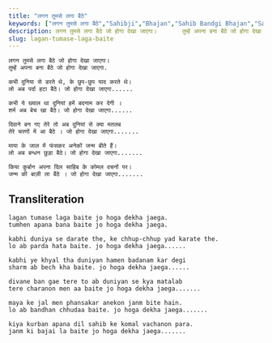 ```yaml
---
title: "लगन तुमसे लगा बैठे"
keywords: ["लगन तुमसे लगा बैठे","Sahibji","Bhajan","Sahib Bandgi Bhajan","Sant Kabir Bhajan","bhajan lyrics","साहिब बंदगी भजन","भजन"]
description: लगन तुमसे लगा बैठे जो होगा देखा जाएगा।       तुम्हें अपना बना बैठे जो होगा देखा जाएगा.          कभी दुनिया से डरते थे, के छुप-छुप याद करते थे।
slug: lagan-tumase-laga-baite
---
```


    
    लगन तुमसे लगा बैठे जो होगा देखा जाएगा।  
    तुम्हें अपना बना बैठे जो होगा देखा जाएगा.  
  
    कभी दुनिया से डरते थे, के छुप-छुप याद करते थे।  
    लो अब पर्दा हटा बैठे। जो होगा देखा जाएगा......  
  
    कभी ये ख्याल था दुनियां हमें बदनाम कर देगी ।  
    शर्म अब बेच खा बैठे। जो होगा देखा जाएगा......  
  
    दिवाने बन गए तेरे तो अब दुनियां से क्या मतलब  
    तेरे चरणों में आ बैठे । जो होगा देखा जाएगा.......  
  
    माया के जाल में फंसकर अनेकों जन्म बीते हैं।  
    लो अब बन्धन छुड़ा बैठे। जो होगा देखा जाएगा.......  
  
    किया कुर्बान अपना दिल साहिब के कोमल वचनों पर।  
    जन्म की बाज़ी ला बैठे । जो होगा देखा जाएगा.......  


## Transliteration
    
    lagan tumase laga baite jo hoga dekha jaega.  
    tumhen apana bana baite jo hoga dekha jaega.  
  
    kabhi duniya se darate the, ke chhup-chhup yad karate the.  
    lo ab parda hata baite. jo hoga dekha jaega......  
  
    kabhi ye khyal tha duniyan hamen badanam kar degi  
    sharm ab bech kha baite. jo hoga dekha jaega......  
  
    divane ban gae tere to ab duniyan se kya matalab  
    tere charanon men aa baite jo hoga dekha jaega.......  
  
    maya ke jal men phansakar anekon janm bite hain.  
    lo ab bandhan chhudaa baite. jo hoga dekha jaega.......  
  
    kiya kurban apana dil sahib ke komal vachanon para.  
    janm ki bajai la baite jo hoga dekha jaega.......  

  